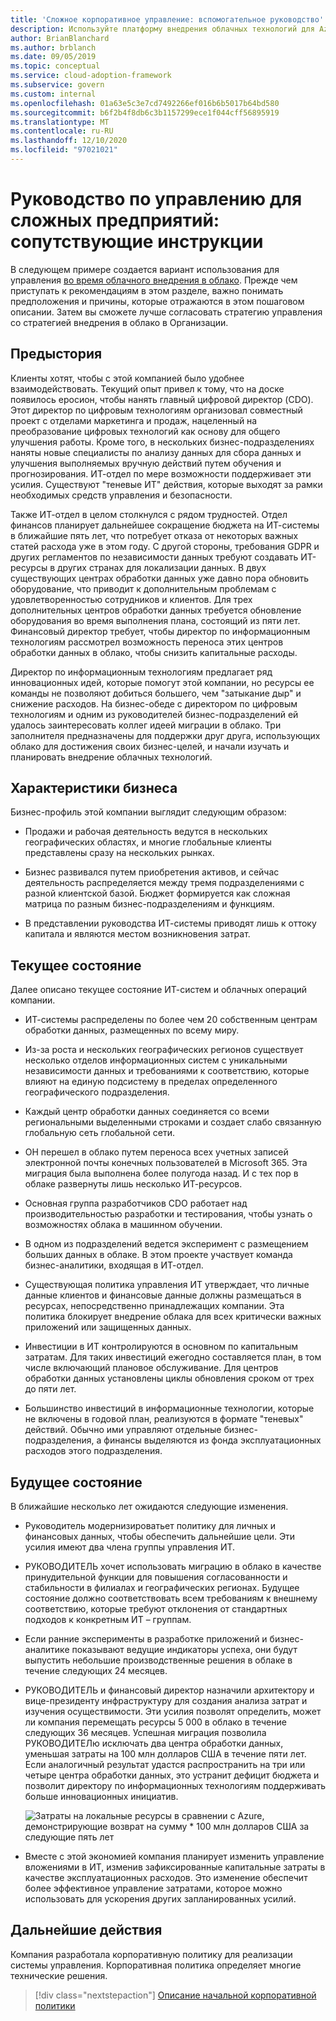 ```yaml
---
title: 'Сложное корпоративное управление: вспомогательное руководство'
description: Используйте платформу внедрения облачных технологий для Azure, чтобы установить вариант использования в ходе межоблачного внедрения в облаке предприятия.
author: BrianBlanchard
ms.author: brblanch
ms.date: 09/05/2019
ms.topic: conceptual
ms.service: cloud-adoption-framework
ms.subservice: govern
ms.custom: internal
ms.openlocfilehash: 01a63e5c3e7cd7492266ef016b6b5017b64bd580
ms.sourcegitcommit: b6f2b4f8db6c3b1157299ece1f044cff56895919
ms.translationtype: MT
ms.contentlocale: ru-RU
ms.lasthandoff: 12/10/2020
ms.locfileid: "97021021"
---
```

# <a name="governance-guide-for-complex-enterprises-the-supporting-narrative"></a>Руководство по управлению для сложных предприятий: сопутствующие инструкции

В следующем примере создается вариант использования для управления [во время облачного внедрения в облако](./index.md). Прежде чем приступать к рекомендациям в этом разделе, важно понимать предположения и причины, которые отражаются в этом пошаговом описании. Затем вы сможете лучше согласовать стратегию управления со стратегией внедрения в облако в Организации.

## <a name="back-story"></a>Предыстория

Клиенты хотят, чтобы с этой компанией было удобнее взаимодействовать. Текущий опыт привел к тому, что на доске появилось еросион, чтобы нанять главный цифровой директор (CDO). Этот директор по цифровым технологиям организовал совместный проект с отделами маркетинга и продаж, нацеленный на преобразование цифровых технологий как основу для общего улучшения работы. Кроме того, в нескольких бизнес-подразделениях наняты новые специалисты по анализу данных для сбора данных и улучшения выполняемых вручную действий путем обучения и прогнозирования. ИТ-отдел по мере возможности поддерживает эти усилия. Существуют "теневые ИТ" действия, которые выходят за рамки необходимых средств управления и безопасности.

Также ИТ-отдел в целом столкнулся с рядом трудностей. Отдел финансов планирует дальнейшее сокращение бюджета на ИТ-системы в ближайшие пять лет, что потребует отказа от некоторых важных статей расхода уже в этом году. С другой стороны, требования GDPR и других регламентов по независимости данных требуют создавать ИТ-ресурсы в других странах для локализации данных. В двух существующих центрах обработки данных уже давно пора обновить оборудование, что приводит к дополнительным проблемам с удовлетворенностью сотрудников и клиентов. Для трех дополнительных центров обработки данных требуется обновление оборудования во время выполнения плана, состоящий из пяти лет. Финансовый директор требует, чтобы директор по информационным технологиям рассмотрел возможность переноса этих центров обработки данных в облако, чтобы снизить капитальные расходы.

Директор по информационным технологиям предлагает ряд инновационных идей, которые помогут этой компании, но ресурсы ее команды не позволяют добиться большего, чем "затыкание дыр" и снижение расходов. На бизнес-обеде с директором по цифровым технологиям и одним из руководителей бизнес-подразделений ей удалось заинтересовать коллег идеей миграции в облако. Три заполнителя предназначены для поддержки друг друга, использующих облако для достижения своих бизнес-целей, и начали изучать и планировать внедрение облачных технологий.

## <a name="business-characteristics"></a>Характеристики бизнеса

Бизнес-профиль этой компании выглядит следующим образом:

- Продажи и рабочая деятельность ведутся в нескольких географических областях, и многие глобальные клиенты представлены сразу на нескольких рынках.

- Бизнес развивался путем приобретения активов, и сейчас деятельность распределяется между тремя подразделениями с разной клиентской базой. Бюджет формируется как сложная матрица по разным бизнес-подразделениям и функциям.

- В представлении руководства ИТ-системы приводят лишь к оттоку капитала и являются местом возникновения затрат.

## <a name="current-state"></a>Текущее состояние

Далее описано текущее состояние ИТ-систем и облачных операций компании.

- ИТ-системы распределены по более чем 20 собственным центрам обработки данных, размещенных по всему миру.

- Из-за роста и нескольких географических регионов существует несколько отделов информационных систем с уникальными независимости данных и требованиями к соответствию, которые влияют на единую подсистему в пределах определенного географического подразделения.

- Каждый центр обработки данных соединяется со всеми региональными выделенными строками и создает слабо связанную глобальную сеть глобальной сети.

- ОН перешел в облако путем переноса всех учетных записей электронной почты конечных пользователей в Microsoft 365. Эта миграция была выполнена более полугода назад. И с тех пор в облаке развернуты лишь несколько ИТ-ресурсов.

- Основная группа разработчиков CDO работает над производительностью разработки и тестирования, чтобы узнать о возможностях облака в машинном обучении.

- В одном из подразделений ведется эксперимент с размещением больших данных в облаке. В этом проекте участвует команда бизнес-аналитики, входящая в ИТ-отдел.

- Существующая политика управления ИТ утверждает, что личные данные клиентов и финансовые данные должны размещаться в ресурсах, непосредственно принадлежащих компании. Эта политика блокирует внедрение облака для всех критически важных приложений или защищенных данных.

- Инвестиции в ИТ контролируются в основном по капитальным затратам. Для таких инвестиций ежегодно составляется план, в том числе включающий плановое обслуживание. Для центров обработки данных установлены циклы обновления сроком от трех до пяти лет.

- Большинство инвестиций в информационные технологии, которые не включены в годовой план, реализуются в формате "теневых" действий. Обычно ими управляют отдельные бизнес-подразделения, а финансы выделяются из фонда эксплуатационных расходов этого подразделения.

## <a name="future-state"></a>Будущее состояние

В ближайшие несколько лет ожидаются следующие изменения.

- Руководитель модернизироватьет политику для личных и финансовых данных, чтобы обеспечить дальнейшие цели. Эти усилия имеют два члена группы управления ИТ.

- РУКОВОДИТЕЛЬ хочет использовать миграцию в облако в качестве принудительной функции для повышения согласованности и стабильности в филиалах и географических регионах. Будущее состояние должно соответствовать всем требованиям к внешнему соответствию, которые требуют отклонения от стандартных подходов к конкретным ИТ – группам.

- Если ранние эксперименты в разработке приложений и бизнес-аналитике показывают ведущие индикаторы успеха, они будут выпустить небольшие производственные решения в облаке в течение следующих 24 месяцев.

- РУКОВОДИТЕЛЬ и финансовый директор назначили архитектору и вице-президенту инфраструктуру для создания анализа затрат и изучения осуществимости. Эти усилия позволят определить, может ли компания перемещать ресурсы 5 000 в облако в течение следующих 36 месяцев. Успешная миграция позволила РУКОВОДИТЕЛю исключать два центра обработки данных, уменьшая затраты на 100 млн долларов США в течение пяти лет. Если аналогичный результат удастся распространить на три или четыре центра обработки данных, это устранит дефицит бюджета и позволит директору по информационных технологиям поддерживать больше инновационных инициатив.

  ![Затраты на локальные ресурсы в сравнении с Azure, демонстрирующие возврат на сумму * 100 млн долларов США за следующие пять лет](../../../_images/govern/calculator-enterprise.png)

- Вместе с этой экономией компания планирует изменить управление вложениями в ИТ, изменив зафиксированные капитальные затраты в качестве эксплуатационных расходов. Это изменение обеспечит более эффективное управление затратами, которое можно использовать для ускорения других запланированных усилий.

## <a name="next-steps"></a>Дальнейшие действия

Компания разработала корпоративную политику для реализации системы управления. Корпоративная политика определяет многие технические решения.

> [!div class="nextstepaction"]
> [Описание начальной корпоративной политики](./initial-corporate-policy.md)
